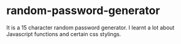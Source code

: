 # random-password-generator

It is a 15 character random password generator. I learnt a lot about Javascript functions and certain css stylings.
